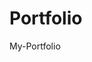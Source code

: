 # Portfolio
My-Portfolio
                    
               
                                 
            
             

